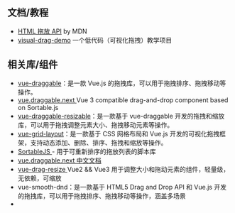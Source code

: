 ## 文档/教程

* [HTML 拖放 API](https://developer.mozilla.org/zh-CN/docs/Web/API/HTML_Drag_and_Drop_API) by MDN
* [visual-drag-demo](https://github.com/woai3c/visual-drag-demo) 一个低代码（可视化拖拽）教学项目

## 相关库/组件

* [vue-draggable](https://github.com/SortableJS/Vue.Draggable)：是一款 Vue.js 的拖拽库，可以用于拖拽排序、拖拽移动等操作。
* [ vue.draggable.next ](https://github.com/SortableJS/vue.draggable.next) Vue 3 compatible drag-and-drop component based on Sortable.js
* [vue-draggable-resizable](https://github.com/mauricius/vue-draggable-resizable)：是一款基于 vue-draggable 开发的拖拽和缩放库，可以用于拖拽调整元素大小、拖拽移动元素等操作。
* [vue-grid-layout](https://jbaysolutions.github.io/vue-grid-layout/zh/guide/)：是一款基于 CSS 网格布局和 Vue.js 开发的可视化拖拽框架，支持动态添加、删除、排序、拖拽和缩放等操作。
* [SortableJS ](https://github.com/SortableJS/Sortable)  - 用于可重新排序的拖放列表的脚本库
* [vue.draggable.next 中文文档 ](https://www.itxst.com/vue-draggable-next/tutorial.html)
* [ vue-drag-resize ](https://github.com/kirillmurashov/vue-drag-resize) Vue2 && Vue3 用于调整大小和拖动元素的组件，轻量级，无依赖，可缩放
* vue-smooth-dnd：是一款基于 HTML5 Drag and Drop API 和 Vue.js 开发的拖拽库，可以用于拖拽排序、拖拽移动等操作，涵盖多场景
* 